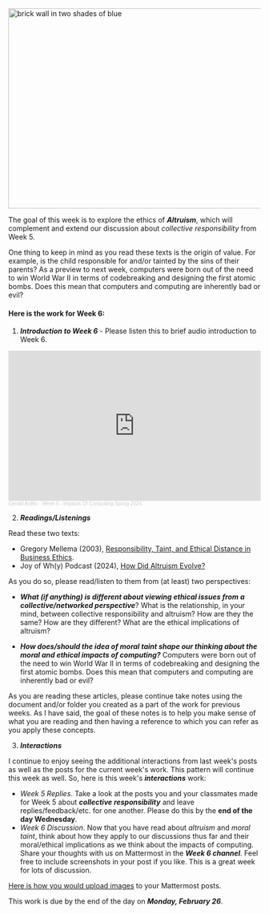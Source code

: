 <img src="https://images.unsplash.com/photo-1531905117481-2117c6655c72?q=80&w=1624&auto=format&fit=crop&ixlib=rb-4.0.3&ixid=M3wxMjA3fDB8MHxwaG90by1wYWdlfHx8fGVufDB8fHx8fA%3D%3D" width="600" height="400" alt="brick wall in two shades of blue">

The goal of this week is to explore the ethics of ***Altruism***, which will complement and extend our discussion about *collective responsibility* from Week 5.

One thing to keep in mind as you read these texts is the origin of value. For example, is the child responsible for and/or tainted by the sins of their parents? As a preview to next week, computers were born out of the need to win World War II in terms of codebreaking and designing the first atomic bombs. Does this mean that computers and computing are inherently bad or evil?


#### Here is the work for Week 6:

1. ***Introduction to Week 6*** - Please listen this to brief audio introduction to Week 6.

<iframe width="100%" height="300" scrolling="no" frameborder="no" allow="autoplay" src="https://w.soundcloud.com/player/?url=https%3A//api.soundcloud.com/tracks/1750220724&color=%23ff5500&auto_play=false&hide_related=false&show_comments=true&show_user=true&show_reposts=false&show_teaser=true&visual=true"></iframe><div style="font-size: 10px; color: #cccccc;line-break: anywhere;word-break: normal;overflow: hidden;white-space: nowrap;text-overflow: ellipsis; font-family: Interstate,Lucida Grande,Lucida Sans Unicode,Lucida Sans,Garuda,Verdana,Tahoma,sans-serif;font-weight: 100;"><a href="https://soundcloud.com/gerald-ardito" title="Gerald Ardito" target="_blank" style="color: #cccccc; text-decoration: none;">Gerald Ardito</a> · <a href="https://soundcloud.com/gerald-ardito/week-6-impacts-of-computing-spring-2024" title="Week 6 - Impacts Of Computing Spring 2024" target="_blank" style="color: #cccccc; text-decoration: none;">Week 6 - Impacts Of Computing Spring 2024</a></div>

2. ***Readings/Listenings***

Read these two texts:

* Gregory Mellema (2003), [Responsibility, Taint, and Ethical Distance in Business Ethics](https://manhattanville-my.sharepoint.com/:b:/g/personal/gerald_ardito_mville_edu/ESoghN2gsOlAiMlF8n61nWIBCLCXG3N67z8_nS4uCm_ZlA?e=904qgK).
* Joy of Wh(y) Podcast (2024), [How Did Altruism Evolve?](https://www.quantamagazine.org/how-did-altruism-evolve-20240215/)

As you do so, please read/listen to them from (at least) two perspectives:

- ***What (if anything) is different about viewing ethical issues from a collective/networked perspective***? What is the relationship, in your mind, between collective responsibility and altruism? How are they the same? How are they different? What are the ethical implications of altruism?

- ***How does/should the idea of moral taint shape our thinking about the moral and ethical impacts of computing?*** Computers were born out of the need to win World War II in terms of codebreaking and designing the first atomic bombs. Does this mean that computers and computing are inherently bad or evil? 

As you are reading these articles, please continue take notes using the document and/or folder you created as a part of the work for previous weeks.  As I have said, the goal of these notes is to help you make sense of what you are reading and then having a reference to which you can refer as you apply these concepts. 

3. ***Interactions***

I continue to enjoy seeing the additional interactions from last week's posts as well as the posts for the current week's work. This pattern will continue this week as well. So, here is this week's ***interactions*** work:

- *Week 5 Replies*. Take a look at the posts you and your classmates made for Week 5 about ***collective responsibility*** and leave replies/feedback/etc. for one another. Please do this by the **end of the day Wednesday**.
- *Week 6 Discussion*. Now that you have read about *altruism* and *moral taint*, think about how they apply to our discussions thus far and their moral/ethical implications as we think about the impacts of computing.  Share your thoughts with us on Mattermost in the ***Week 6 channel***. Feel free to include screenshots in your post if you like. This is a great week for lots of discussion.

[Here is how you would upload images](https://docs.mattermost.com/collaborate/share-files-in-messages.html) to your Mattermost posts.

This work is due by the end of the day on ***Monday, February 26***.
